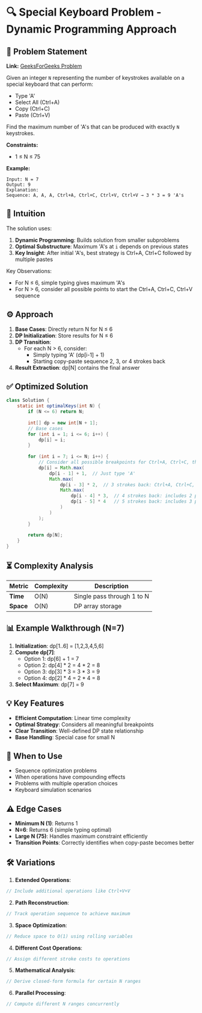 # 🔍 Special Keyboard Problem - Dynamic Programming Approach

## 📜 Problem Statement
**Link:** [GeeksForGeeks Problem](https://www.geeksforgeeks.org/problems/special-keyboard3018/1?page=4&company=Google&sortBy=latest)

Given an integer `N` representing the number of keystrokes available on a special keyboard that can perform:
- Type 'A'
- Select All (Ctrl+A)
- Copy (Ctrl+C)
- Paste (Ctrl+V)

Find the maximum number of 'A's that can be produced with exactly `N` keystrokes.

**Constraints:**
- 1 ≤ N ≤ 75

**Example:**
```text
Input: N = 7
Output: 9
Explanation: 
Sequence: A, A, A, Ctrl+A, Ctrl+C, Ctrl+V, Ctrl+V → 3 * 3 = 9 'A's
```

## 🧠 Intuition
The solution uses:
1. **Dynamic Programming**: Builds solution from smaller subproblems
2. **Optimal Substructure**: Maximum 'A's at `i` depends on previous states
3. **Key Insight**: After initial 'A's, best strategy is Ctrl+A, Ctrl+C followed by multiple pastes

Key Observations:
- For N ≤ 6, simple typing gives maximum 'A's
- For N > 6, consider all possible points to start the Ctrl+A, Ctrl+C, Ctrl+V sequence

## ⚙️ Approach
1. **Base Cases**: Directly return N for N ≤ 6
2. **DP Initialization**: Store results for N ≤ 6
3. **DP Transition**:
   - For each N > 6, consider:
     - Simply typing 'A' (dp[i-1] + 1)
     - Starting copy-paste sequence 2, 3, or 4 strokes back
4. **Result Extraction**: dp[N] contains the final answer

## ✅ Optimized Solution
```java
class Solution {
    static int optimalKeys(int N) {
        if (N <= 6) return N;
        
        int[] dp = new int[N + 1];
        // Base cases
        for (int i = 1; i <= 6; i++) {
            dp[i] = i;
        }
        
        for (int i = 7; i <= N; i++) {
            // Consider all possible breakpoints for Ctrl+A, Ctrl+C, then multiple pastes
            dp[i] = Math.max(
                dp[i - 1] + 1,  // Just type 'A'
                Math.max(
                    dp[i - 3] * 2,  // 3 strokes back: Ctrl+A, Ctrl+C, Ctrl+V
                    Math.max(
                        dp[i - 4] * 3,  // 4 strokes back: includes 2 pastes
                        dp[i - 5] * 4   // 5 strokes back: includes 3 pastes
                    )
                )
            );
        }
        
        return dp[N];
    }
}
```

## ⏳ Complexity Analysis
| Metric          | Complexity | Description |
|-----------------|------------|-------------|
| **Time**        | O(N)       | Single pass through 1 to N |
| **Space**       | O(N)       | DP array storage |

## 📊 Example Walkthrough (N=7)
1. **Initialization**: dp[1..6] = [1,2,3,4,5,6]
2. **Compute dp[7]**:
   - Option 1: dp[6] + 1 = 7
   - Option 2: dp[4] * 2 = 4 * 2 = 8
   - Option 3: dp[3] * 3 = 3 * 3 = 9
   - Option 4: dp[2] * 4 = 2 * 4 = 8
3. **Select Maximum**: dp[7] = 9

## 💡 Key Features
- **Efficient Computation**: Linear time complexity
- **Optimal Strategy**: Considers all meaningful breakpoints
- **Clear Transition**: Well-defined DP state relationship
- **Base Handling**: Special case for small N

## 🚀 When to Use
- Sequence optimization problems
- When operations have compounding effects
- Problems with multiple operation choices
- Keyboard simulation scenarios

## ⚠️ Edge Cases
- **Minimum N (1)**: Returns 1
- **N=6**: Returns 6 (simple typing optimal)
- **Large N (75)**: Handles maximum constraint efficiently
- **Transition Points**: Correctly identifies when copy-paste becomes better

## 🛠 Variations
1. **Extended Operations**:
```java
// Include additional operations like Ctrl+V+V
```

2. **Path Reconstruction**:
```java
// Track operation sequence to achieve maximum
```

3. **Space Optimization**:
```java
// Reduce space to O(1) using rolling variables
```

4. **Different Cost Operations**:
```java
// Assign different stroke costs to operations
```

5. **Mathematical Analysis**:
```java
// Derive closed-form formula for certain N ranges
```

6. **Parallel Processing**:
```java
// Compute different N ranges concurrently
```